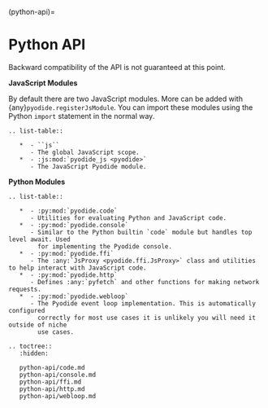 (python-api)=

# Python API

Backward compatibility of the API is not guaranteed at this point.

**JavaScript Modules**

By default there are two JavaScript modules. More can be added with
{any}`pyodide.registerJsModule`. You can import these modules using the Python
`import` statement in the normal way.

```{eval-rst}
.. list-table::

   *  - ``js``
      - The global JavaScript scope.
   *  - :js:mod:`pyodide_js <pyodide>`
      - The JavaScript Pyodide module.
```

**Python Modules**

```{eval-rst}
.. list-table::

   *  - :py:mod:`pyodide.code`
      - Utilities for evaluating Python and JavaScript code.
   *  - :py:mod:`pyodide.console`
      - Similar to the Python builtin `code` module but handles top level await. Used
        for implementing the Pyodide console.
   *  - :py:mod:`pyodide.ffi`
      - The :any:`JsProxy <pyodide.ffi.JsProxy>` class and utilities to help interact with JavaScript code.
   *  - :py:mod:`pyodide.http`
      - Defines :any:`pyfetch` and other functions for making network requests.
   *  - :py:mod:`pyodide.webloop`
      - The Pyodide event loop implementation. This is automatically configured
        correctly for most use cases it is unlikely you will need it outside of niche
        use cases.
```

```{eval-rst}
.. toctree::
   :hidden:

   python-api/code.md
   python-api/console.md
   python-api/ffi.md
   python-api/http.md
   python-api/webloop.md
```
